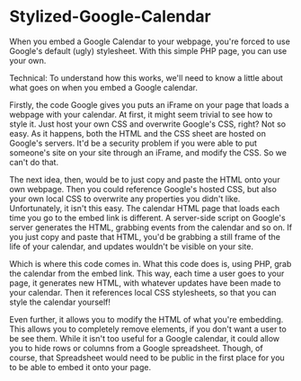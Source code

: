 Stylized-Google-Calendar
========================

When you embed a Google Calendar to your webpage, you're forced to use Google's default (ugly) stylesheet. With this simple PHP page, you can use your own.

Technical:
To understand how this works, we'll need to know a little about what goes on when you embed a Google calendar.

Firstly, the code Google gives you puts an iFrame on your page that loads a webpage with your calendar. At first, it might seem trivial to see how to style it. Just host your own CSS and overwrite Google's CSS, right? Not so easy. As it happens, both the HTML and the CSS sheet are hosted on Google's servers. It'd be a security problem if you were able to put someone's site on your site through an iFrame, and modify the CSS. So we can't do that.

The next idea, then, would be to just copy and paste the HTML onto your own webpage. Then you could reference Google's hosted CSS, but also your own local CSS to overwrite any properties you didn't like. Unfortunately, it isn't this easy. The calendar HTML page that loads each time you go to the embed link is different. A server-side script on Google's server generates the HTML, grabbing events from the calendar and so on. If you just copy and paste that HTML, you'd be grabbing a still frame of the life of your calendar, and updates wouldn't be visible on your site.

Which is where this code comes in. What this code does is, using PHP, grab the calendar from the embed link. This way, each time a user goes to your page, it generates new HTML, with whatever updates have been made to your calendar. Then it references local CSS stylesheets, so that you can style the calendar yourself!

Even further, it allows you to modify the HTML of what you're embedding. This allows you to completely remove elements, if you don't want a user to be see them. While it isn't too useful for a Google calendar, it could allow you to hide rows or columns from a Google spreadsheet. Though, of course, that Spreadsheet would need to be public in the first place for you to be able to embed it onto your page.
